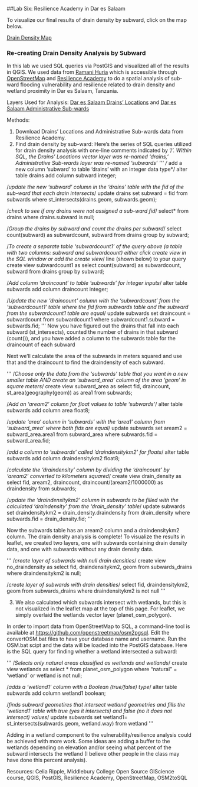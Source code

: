 ##Lab Six: Resilience Academy in Dar es Salaam 

To visualize our final results of drain density by subward, click on the map below.

[Drain Density Map](qgis2web_2019_10_24-16_05_38_137842/index.html)

### Re-creating Drain Density Analysis by Subward
In this lab we used SQL queries via PostGIS and visualized all of the results in QGIS. We used data from [Ramani Huria](http://ramanihuria.org/data/) which is accessible through [OpenStreetMap](https://www.openstreetmap.org/#map=4/38.01/-95.84) and [Resilience Academy](https://resilienceacademy.ac.tz/data/) to do a spatial analysis of sub-ward flooding vulnerability and resilience related to drain density and wetland proximity in Dar es Salaam, Tanzania. 

Layers Used for Analysis:
[Dar es Salaam Drains’ Locations](https://geonode.resilienceacademy.ac.tz/layers/geonode:drain_points) and 
[Dar es Salaam Administrative Sub-wards](https://geonode.resilienceacademy.ac.tz/layers/geonode:dar_es_salaam_subwards) 

Methods:
1) Download Drains’ Locations and Administrative Sub-wards data from Resilience Academy.
2) Find drain density by sub-ward:
Here’s the series of SQL queries utilized for drain density analysis with one-line comments indicated by ‘/*’. Within SQL, the Drains’ Locations vector layer was re-named ‘drains,’ Administrative Sub-wards layer was re-named ‘subwards’
'''
/* add a new column ‘subward’ to table ‘drains’ with an integer data type*/
alter table drains add column subward integer;

/*update the new ‘subward’ column in the ‘drains’ table with the fid of the sub-ward that each drain intersects*/
update drains
set subward = fid
from subwards
where st_intersects(drains.geom, subwards.geom);

/*check to see if any drains were not assigned a sub-ward fid*/
select* from drains
where drains.subward is null;

/*Group the drains by subward and count the drains per subward*/
select count(subward) as subwardcount, subward
from drains
group by subward;
 
/*To create a separate table ‘subwardcount1’ of the query above (a table with two columns: subward and subwardcount) either click create view in the SQL window or add the create view*/
line (shown below) to your query
create view subwardcount1 as
select count(subward) as subwardcount, subward 
from drains
group by subward;

/*Add column ‘draincount’ to table ‘subwards’ for integer inputs*/
alter table subwards add column draincount integer;

/*Update the new ‘draincount’ column with the ‘subwardcount’ from the ‘subwardcount1’ table where the fid from subwards table and the subward from the subwardcount1 table are equal*/
update subwards 
set draincount = subwardcount 
from subwardcount1 
where subwardcount1.subward = subwards.fid;
'''
Now you have figured out the drains that fall into each subward (st_intersects), counted the number of drains in that subward (count()), and you have added a column to the subwards table for the draincount of each subward

Next we’ll calculate the area of the subwards in meters squared and use that and the draincount to find the draindensity of each subward.

'''
/*Choose only the data from the ‘subwards’ table that you want in a new smaller table AND create an ‘subward_area’ column of the area ‘geom’ in square meters*/
create view subward_area as
select fid, draincount, st_area(geography(geom)) as area1 
from subwards;

/*Add an ‘aream2’ column for float values to table ‘subwards’*/
alter table subwards add column area float8;

/*update ‘area’ column in ‘subwards’ with the ‘area1’ column from ‘subward_area’ where both fids are equal*/
update subwards 
set aream2 = subward_area.area1 
from subward_area 
where subwards.fid = subward_area.fid;

/*add a column to ‘subwards’ called ‘draindensitykm2’ for floats*/
alter table subwards add column draindensitykm2 float8;

/*calculate the ‘draindensity’ column by dividing the ‘draincount’ by ‘aream2’ converted to kilometers squared*/
create view drain_density as
select fid, aream2, draincount, draincount/(aream2/1000000) as draindensity 
from subwards;

/*update the ‘draindensitykm2’ column in subwards to be filled with the calculated ‘draindensity’ from the ‘drain_density’ table*/
update subwards 
set draindensitykm2 = drain_density.draindensity 
from drain_density
where subwards.fid = drain_density.fid;
'''

Now the subwards table has an aream2 column and a draindensitykm2 column. The drain density analysis is complete! To visualize the results in leaflet, we created two layers, one with subwards containing drain density data, and one with subwards without any drain density data. 

'''
/*create layer of subwards with null drain densities*/
create view no_draindensity as
select fid, draindensitykm2, geom
from subwards_drains
where draindensitykm2 is null;

/*create layer of subwards with drain densities*/
select fid, draindensitykm2, geom
from subwards_drains
where draindensitykm2 is not null
'''

3) We also calculated which subwards intersect with wetlands, but this is not visualized in the leaflet map at the top of this page. For leaflet, we simply overlaid the wetlands vector layer (planet_osm_polygon). 

In order to import data from OpenStreetMap to SQL, a command-line tool is available at https://github.com/openstreetmap/osm2pgsql. Edit the convertOSM.bat files to have your database name and username. Run the OSM.bat scipt and the data will be loaded into the PostGIS database. 
Here is the SQL query for finding whether a wetland intersected a subward:

'''
/*Selects only natural areas classified as wetlands and wetlands*/
create view wetlands as
select *
from planet_osm_polygon
where “natural” = ‘wetland’
or wetland is not null;

/*adds a ‘wetland1’ column with a Boolean (true/false) type*/
alter table subwards add column wetland1 boolean;

/*finds subward geometires that intersect wetland geometries and fills the ‘wetland1’ table with true (yes it intersects) and false (no it does not intersect) values*/
update subwards
set wetland1= st_intersects(subwards.geom, wetland.way)
from wetland
'''

Adding in a wetland component to the vulnerability/resilience analysis could be achieved with more work. Some ideas are adding a buffer to the wetlands depending on elevation and/or seeing what percent of the subward intersects the wetland (I believe other people in the class may have done this percent analysis).

Resources:
Celia Ripple, Middlebury College Open Source GIScience course, QGIS, PostGIS, Resilience Academy, OpenStreetMap, OSM2toSQL

